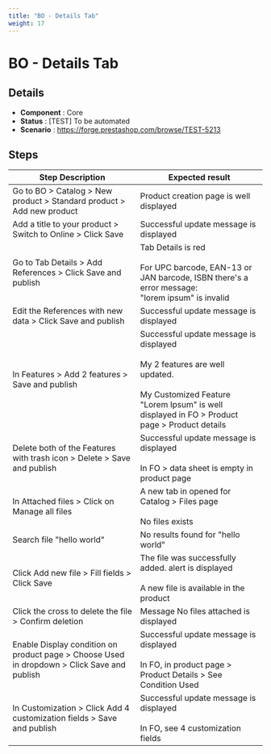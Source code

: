 ```yaml
---
title: "BO - Details Tab"
weight: 17
---
```


# BO - Details Tab
## Details
* **Component** : Core
* **Status** : [TEST] To be automated
* **Scenario** : https://forge.prestashop.com/browse/TEST-5213

## Steps
| Step Description | Expected result |
| ----- | ----- |
| Go to BO > Catalog > New product > Standard product > Add new product | Product creation page is well displayed |
| Add a title to your product > Switch to Online > Click Save | Successful update message is displayed |
| Go to Tab Details > Add References > Click Save and publish | Tab Details is red<br><br>For UPC barcode, EAN-13 or JAN barcode, ISBN there's a error message:<br>"lorem ipsum" is invalid |
| Edit the References with new data > Click Save and publish | Successful update message is displayed |
| In Features > Add 2 features > Save and publish | Successful update message is displayed<br><br>My 2 features are well updated.<br><br>My Customized Feature "Lorem Ipsum" is well displayed in FO > Product page > Product details |
| Delete both of the Features with trash icon > Delete > Save and publish | Successful update message is displayed<br><br>In FO > data sheet is empty in product page |
| In Attached files > Click on Manage all files | A new tab in opened for Catalog > Files page<br><br>No files exists |
| Search file "hello world" | No results found for "hello world" |
| Click Add new file > Fill fields > Click Save | The file was successfully added. alert is displayed<br><br>A new file is available in the product |
| Click the cross to delete the file > Confirm deletion | Message No files attached is displayed |
| Enable Display condition on product page > Choose Used in dropdown > Click Save and publish | Successful update message is displayed<br><br>In FO, in product page > Product Details > See Condition Used |
| In Customization > Click Add 4 customization fields > Save and publish | Successful update message is displayed<br><br>In FO, see 4 customization fields |
